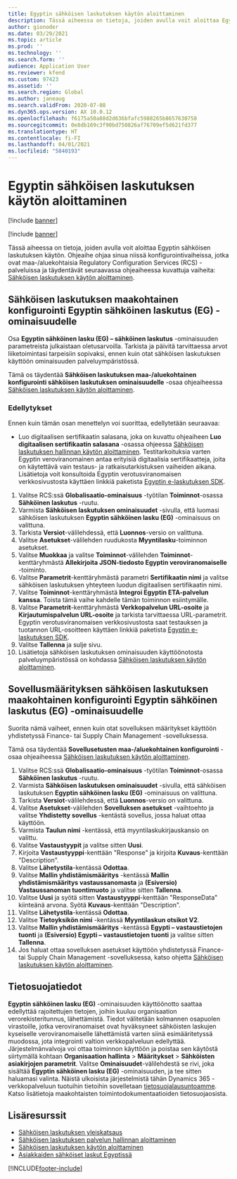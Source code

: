 ```yaml
---
title: Egyptin sähköisen laskutuksen käytön aloittaminen
description: Tässä aiheessa on tietoja, joiden avulla voit aloittaa Egyptin sähköisen laskutuksen käytön Financessa ja Supply Chain Managementissa.
author: gionoder
ms.date: 03/29/2021
ms.topic: article
ms.prod: ''
ms.technology: ''
ms.search.form: ''
audience: Application User
ms.reviewer: kfend
ms.custom: 97423
ms.assetid: ''
ms.search.region: Global
ms.author: janeaug
ms.search.validFrom: 2020-07-08
ms.dyn365.ops.version: AX 10.0.12
ms.openlocfilehash: f6175a50a88d2d636bfafc5988265b8657630758
ms.sourcegitcommit: 0e8db169c3f90bd750826af76709ef5d621fd377
ms.translationtype: HT
ms.contentlocale: fi-FI
ms.lasthandoff: 04/01/2021
ms.locfileid: "5840193"
---
```

# <a name="get-started-with-electronic-invoicing-for-egypt"></a>Egyptin sähköisen laskutuksen käytön aloittaminen

[!include [banner](../includes/banner.md)]

[!include [banner](../includes/preview-banner.md)]

Tässä aiheessa on tietoja, joiden avulla voit aloittaa Egyptin sähköisen laskutuksen käytön. Ohjeaihe ohjaa sinua niissä konfigurointivaiheissa, jotka ovat maa-/aluekohtaisia Regulatory Configuration Services (RCS) -palveluissa ja täydentävät seuraavassa ohjeaiheessa kuvattuja vaiheita: [Sähköisen laskutuksen käytön aloittaminen](e-invoicing-get-started.md).

## <a name="country-specific-configuration-for-egyptian-electronic-invoice-eg-electronic-invoicing-feature"></a>Sähköisen laskutuksen maakohtainen konfigurointi Egyptin sähköinen laskutus (EG) -ominaisuudelle

Osa **Egyptin sähköinen lasku (EG) – sähköinen laskutus** -ominaisuuden parametreista julkaistaan oletusarvoilla. Tarkista ja päivitä tarvittaessa arvot liiketoimintasi tarpeisiin sopivaksi, ennen kuin otat sähköisen laskutuksen käyttöön ominaisuuden palveluympäristössä.

Tämä os täydentää **Sähköisen laskutuksen maa-/aluekohtainen konfigurointi sähköisen laskutuksen ominaisuudelle** -osaa ohjeaiheessa [Sähköisen laskutuksen käytön aloittaminen](e-invoicing-get-started.md).

### <a name="prerequisites"></a>Edellytykset

Ennen kuin tämän osan menettelyn voi suorittaa, edellytetään seuraavaa:

- Luo digitaalisen sertifikaatin salasana, joka on kuvattu ohjeaiheen **Luo digitaalisen sertifikaatin salasana** -osassa ohjeessa [Sähköisen laskutuksen hallinnan käytön aloittaminen](e-invoicing-get-started-service-administration.md). Testitarkoituksia varten Egyptin veroviranomainen antaa erityisiä digitaalisia sertifikaatteja, joita on käytettävä vain testaus- ja ratkaisutarkistuksen vaiheiden aikana. Lisätietoja voit konsultoida Egyptin verotusviranomaisen verkkosivustosta käyttäen linkkiä paketista [Egyptin e-laskutuksen SDK](https://sdk.sit.invoicing.eta.gov.eg/faq/).

1. Valitse RCS:ssä **Globalisaatio-ominaisuus** -työtilan **Toiminnot**-osassa **Sähköinen laskutus** -ruutu.
2. Varmista **Sähköisen laskutuksen ominaisuudet** -sivulla, että luomasi sähköisen laskutuksen **Egyptin sähköinen lasku (EG)** -ominaisuus on valittuna.
3. Tarkista **Versiot**-välilehdessä, että **Luonnos**-versio on valittuna.
4. Valitse **Asetukset**-välilehden ruudukosta **Myyntilasku**-toiminnon asetukset.
5. Valitse **Muokkaa** ja valitse **Toiminnot**-välilehden **Toiminnot**-kenttäryhmästä **Allekirjoita JSON-tiedosto Egyptin veroviranomaiselle** -toiminto.
6. Valitse **Parametrit**-kenttäryhmästä parametri **Sertifikaatin nimi** ja valitse sähköisen laskutuksen yhteyteen luodun digitaalisen sertifikaatin nimi.
7. Valitse **Toiminnot**-kenttäryhmästä **Integroi Egyptin ETA-palvelun kanssa**. Toista tämä vaihe kahdelle tämän toiminnon esiintymälle.
8. Valitse **Parametrit**-kenttäryhmästä **Verkkopalvelun URL-osoite** ja **Kirjautumispalvelun URL-osoite** ja tarkista tarvittaessa URL-parametrit. Egyptin verotusviranomaisen verkkosivustosta saat testauksen ja tuotannon URL-osoitteen käyttäen linkkiä paketista [Egyptin e-laskutuksen SDK](https://sdk.sit.invoicing.eta.gov.eg/faq/).
9. Valitse **Tallenna** ja sulje sivu.
10. Lisätietoja sähköisen laskutuksen ominaisuuden käyttöönotosta palveluympäristössä on kohdassa [Sähköisen laskutuksen käytön aloittaminen](e-invoicing-get-started.md).

## <a name="country-specific-configuration-of-the-application-setup-for-the-egyptian-electronic-invoice-eg-electronic-invoicing-feature"></a>Sovellusmäärityksen sähköisen laskutuksen maakohtainen konfigurointi Egyptin sähköinen laskutus (EG) -ominaisuudelle

Suorita nämä vaiheet, ennen kuin otat sovelluksen määritykset käyttöön yhdistetyssä Finance- tai Supply Chain Management -sovelluksessa.

Tämä osa täydentää **Sovellusetusten maa-/aluekohtainen konfigurointi** -osaa ohjeaiheessa [Sähköisen laskutuksen käytön aloittaminen](e-invoicing-get-started.md).

1. Valitse RCS:ssä **Globalisaatio-ominaisuus** -työtilan **Toiminnot**-osassa **Sähköinen laskutus** -ruutu.
2. Varmista **Sähköisen laskutuksen ominaisuudet** -sivulla, että sähköisen laskutuksen **Egyptin sähköinen lasku (EG)** -ominaisuus on valittuna.
3. Tarkista **Versiot**-välilehdessä, että **Luonnos**-versio on valittuna.
4. Valitse **Asetukset**-välilehden **Sovelluksen asetukset** -vaihtoehto ja valitse **Yhdistetty sovellus** -kentästä sovellus, jossa haluat ottaa käyttöön.
5. Varmista **Taulun nimi** -kentässä, että myyntilaskukirjauskansio on valittu.
6. Valitse **Vastaustyypit** ja valitse sitten **Uusi**.
7. Kirjoita **Vastaustyyppi**-kenttään "Response" ja kirjoita **Kuvaus**-kenttään "Description".
8. Valitse **Lähetystila**-kentässä **Odottaa**.
9. Valitse **Mallin yhdistämismääritys** -kentässä **Mallin yhdistämismääritys vastaussanomasta** ja **(Esiversio) Vastaussanoman tuontimuoto** ja valitse sitten **Tallenna**.
10. Valitse **Uusi** ja syötä sitten **Vastaustyyppi**-kenttään "ResponseData" kiinteänä arvona. Syötä **Kuvaus**-kenttään "Description".
11. Valitse **Lähetystila**-kentässä **Odottaa**.
12. Valitse **Tietoyksikön nimi** -kentässä **Myyntilaskun otsikot V2**.
13. Valitse **Mallin yhdistämismääritys** -kentässä **Egypti – vastaustietojen tuonti** ja **(Esiversio) Egypti – vastaustietojen tuonti** ja valitse sitten **Tallenna**.
14. Jos haluat ottaa sovelluksen asetukset käyttöön yhdistetyssä Finance- tai Supply Chain Management -sovelluksessa, katso ohjetta [Sähköisen laskutuksen käytön aloittaminen](e-invoicing-get-started.md).

## <a name="privacy-notice"></a>Tietosuojatiedot

**Egyptin sähköinen lasku (EG)** -ominaisuuden käyttöönotto saattaa edellyttää rajoitettujen tietojen, joihin kuuluu organisaation verorekisteritunnus, lähettämistä. Tiedot välitetään kolmannen osapuolen virastoille, jotka veroviranomaiset ovat hyväksyneet sähköisten laskujen kyseiselle veroviranomaiselle lähettämistä varten siinä esimääritetyssä muodossa, jota integrointi valtion verkkopalveluun edellyttää. Järjestelmänvalvoja voi ottaa toiminnon käyttöön ja poistaa sen käytöstä siirtymällä kohtaan **Organisaation hallinta** > **Määritykset** > **Sähköisten asiakirjojen parametrit**. Valitse **Ominaisuudet**-välilehdestä se rivi, joka sisältää **Egyptin sähköinen lasku (EG)** -ominaisuuden, ja tee sitten haluamasi valinta. Näistä ulkoisista järjestelmistä tähän Dynamics 365 -verkkopalveluun tuotuihin tietoihin sovelletaan [tietosuojalausuntoamme](https://go.microsoft.com/fwlink/?LinkId=512132). Katso lisätietoja maakohtaisten toimintodokumentaatioiden tietosuojaosista.

## <a name="additional-resources"></a>Lisäresurssit

- [Sähköisen laskutuksen yleiskatsaus](e-invoicing-service-overview.md)
- [Sähköisen laskutuksen palvelun hallinnan aloittaminen](e-invoicing-get-started-service-administration.md)
- [Sähköisen laskutuksen käytön aloittaminen](e-invoicing-get-started.md)
- [Asiakkaiden sähköiset laskut Egyptissä](emea-egy-e-invoices.md)


[!INCLUDE[footer-include](../../includes/footer-banner.md)]
